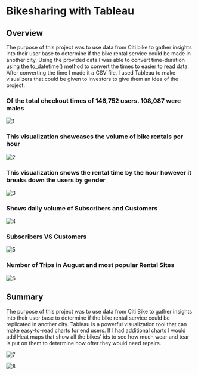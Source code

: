 # Bikesharing with Tableau


##	Overview

The purpose of this project was to use data from Citi bike to gather insights into their user base to determine if the bike rental service could be made in another city. Using the provided data I was able to convert time-duration using the to_datetime() method to convert the times to easier to read data. After converting the time I made it  a CSV file. I used Tableau to make visualizers that could be given to investors to give them an idea of the project. 




### Of the total checkout times of 146,752 users. 108,087 were males

![1](https://user-images.githubusercontent.com/112728628/213576288-b7d23a97-fb3e-4b9a-81da-3f1278feb52c.PNG)



### This visualization showcases the volume of bike rentals per hour

![2](https://user-images.githubusercontent.com/112728628/213576301-38bf5d97-3695-4054-9c48-24e177162814.PNG)




### This visualization shows the rental time by the hour however it breaks down the users by gender

![3](https://user-images.githubusercontent.com/112728628/213576313-d8ef4845-5461-406a-a8d0-90e3e44f016e.PNG)





### Shows daily volume of Subscribers and Customers

![4](https://user-images.githubusercontent.com/112728628/213576320-f2c06e51-e165-4755-ab5c-4db423e7cdaa.PNG)






### Subscribers VS Customers


![5](https://user-images.githubusercontent.com/112728628/213576328-4b4aa768-63ce-434b-b270-aa6899ecd145.PNG)






### Number of Trips in August and most popular Rental Sites

![6](https://user-images.githubusercontent.com/112728628/213576337-415ba0e9-53b8-4f9e-9657-710c8ee1e625.PNG)


##  Summary
The purpose of this project was to use data from Citi Bike to gather insights into their user base to determine if the bike rental service could be replicated in another city. Tableau is a powerful visualization tool that can make easy-to-read charts for end users. If I had additional charts I would add Heat maps that show all the bikes' ids to see how much wear and tear is put on them to determine how ofter they would need repairs.

![7](https://user-images.githubusercontent.com/112728628/213577553-c5ad7af7-b8a7-41bc-9d60-ff8030d8b488.PNG)


![8](https://user-images.githubusercontent.com/112728628/213577597-4eb9b81c-37db-4f32-832f-9246e78e01c1.PNG)



